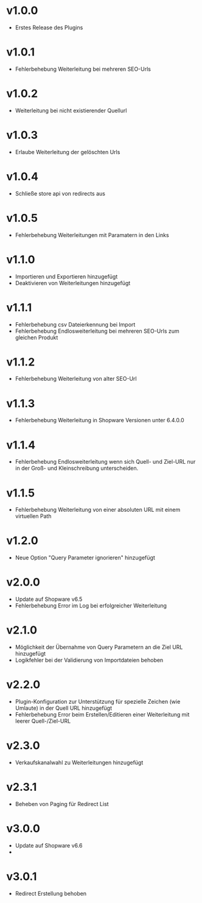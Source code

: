 # v1.0.0

- Erstes Release des Plugins

# v1.0.1

- Fehlerbehebung Weiterleitung bei mehreren SEO-Urls

# v1.0.2

- Weiterleitung bei nicht existierender Quellurl

# v1.0.3

- Erlaube Weiterleitung der gelöschten Urls

# v1.0.4

- Schließe store api von redirects aus

# v1.0.5

- Fehlerbehebung Weiterleitungen mit Paramatern in den Links

# v1.1.0

- Importieren und Exportieren hinzugefügt
- Deaktivieren von Weiterleitungen hinzugefügt

# v1.1.1

- Fehlerbehebung csv Dateierkennung bei Import
- Fehlerbehebung Endlosweiterleitung bei mehreren SEO-Urls zum gleichen Produkt

# v1.1.2

- Fehlerbehebung Weiterleitung von alter SEO-Url

# v1.1.3

- Fehlerbehebung Weiterleitung in Shopware Versionen unter 6.4.0.0

# v1.1.4

- Fehlerbehebung Endlosweiterleitung wenn sich Quell- und Ziel-URL nur in der Groß- und Kleinschreibung unterscheiden.

# v1.1.5

- Fehlerbehebung Weiterleitung von einer absoluten URL mit einem virtuellen Path

# v1.2.0

- Neue Option "Query Parameter ignorieren" hinzugefügt

# v2.0.0

- Update auf Shopware v6.5
- Fehlerbehebung Error im Log bei erfolgreicher Weiterleitung

# v2.1.0

- Möglichkeit der Übernahme von Query Parametern an die Ziel URL hinzugefügt
- Logikfehler bei der Validierung von Importdateien behoben

# v2.2.0

- Plugin-Konfiguration zur Unterstützung für spezielle Zeichen (wie Umlaute) in der Quell URL hinzugefügt
- Fehlerbehebung Error beim Erstellen/Editieren einer Weiterleitung mit leerer Quell-/Ziel-URL

# v2.3.0

- Verkaufskanalwahl zu Weiterleitungen hinzugefügt

# v2.3.1

- Beheben von Paging für Redirect List

# v3.0.0

- Update auf Shopware v6.6
- 
# v3.0.1

- Redirect Erstellung behoben